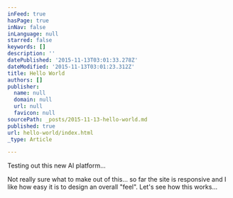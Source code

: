 ```yaml
---
inFeed: true
hasPage: true
inNav: false
inLanguage: null
starred: false
keywords: []
description: ''
datePublished: '2015-11-13T03:01:33.278Z'
dateModified: '2015-11-13T03:01:23.312Z'
title: Hello World
authors: []
publisher:
  name: null
  domain: null
  url: null
  favicon: null
sourcePath: _posts/2015-11-13-hello-world.md
published: true
url: hello-world/index.html
_type: Article

---
```

Testing out this new AI platform...

Not really sure what to make out of this... so far the site is responsive and I like how easy it is to design an overall "feel".  Let's see how this works...
